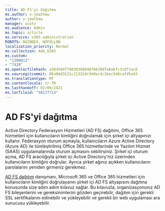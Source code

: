 ```yaml
---
title: AD FS'yi dağıtma
ms.author: v-jmathew
author: v-jmathew
manager: scotv
ms.audience: Admin
ms.topic: article
ms.service: o365-administration
ROBOTS: NOINDEX, NOFOLLOW
localization_priority: Normal
ms.collection: Adm_O365
ms.custom:
- "1300012"
- "7420"
ms.openlocfilehash: a304504f7483036884878639dfa6ebfc3cdfcac8
ms.sourcegitcommit: 05a9dd3121c21322dc9ddec4c2eec548cafd5a43
ms.translationtype: MT
ms.contentlocale: tr-TR
ms.lasthandoff: 02/09/2021
ms.locfileid: "50177713"
---
```

# <a name="deploy-ad-fs"></a>AD FS'yi dağıtma

Active Directory Federasyon Hizmetleri (AD FS) dağıtımı, Office 365 hizmetleri için kullanıcıların kimliğini doğrulamak için şirket içi altyapınızı kullanır. Federasyon oturum açmayla, kullanıcıların Azure Active Directory (Azure AD) ile tümleştirilmiş Office 365 hizmetlerinde ve Yazılım Hizmet (SAAS) uygulamalarında oturum açmasını sebilirsiniz. Şirket içi oturum açma, AD FS aracılığıyla şirket içi Active Directory'niz üzerinden kullanıcıların kimliğini doğrular. Ayrıca şirket ağınız açıkken kullanıcıların parolalarını yeniden girmeniz gerekmez.

[AD FS dağıtım](https://go.microsoft.com/fwlink/?linkid=2071178) danışmanı, Microsoft 365 ve Office 365 hizmetleri için kullanıcıların kimliğini doğrulayanın şirket içi AD FS altyapısını dağıtma konusunda size adım adım kılavuz sağlar. Bu kılavuzla, organizasyonunız AD FS bileşenlerini ve gereksinimlerini gözden geçirebilir, dağıtım için gerekli SSL sertifikalarını edinebilir ve yükleyebilir ve gerekli bir web uygulaması ara sunucusu yükleyebilir.
